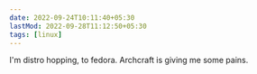 ```yaml
---
date: 2022-09-24T10:11:40+05:30
lastMod: 2022-09-28T11:12:50+05:30
tags: [linux]
---
```


I'm distro hopping, to fedora. Archcraft is giving me some pains.
